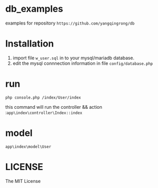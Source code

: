 # db_examples
 examples for repository `https://github.com/yangqingrong/db`

# Installation
1. import file `w_user.sql` in to your mysql/mariadb database.
2. edit the mysql connnection information in file `config/database.php`

# run
```
php console.php /index/User/index
```
this command will run the controller && action :`app\index\controller\Index::index`

# model 
`app\index\model\User`

# LICENSE
The MIT License